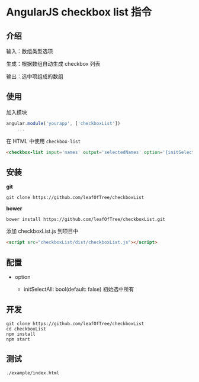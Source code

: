 # AngularJS checkbox list 指令

## 介绍

输入：数组类型选项

生成：根据数组自动生成 checkbox 列表

输出：选中项组成的数组

## 使用 

加入模块

```javascript
angular.module('yourapp', ['checkboxList'])
    ...
```

在 HTML 中使用 `checkbox-list`

```html
<checkbox-list input='names' output='selectedNames' option='{initSelectAll: true}'>
```

## 安装

**git**

    git clone https://github.com/leafOfTree/checkboxList

**bower**

    bower install https://github.com/leafOfTree/checkboxList.git

添加 checkboxList.js 到项目中

```html
<script src="checkboxList/dist/checkboxList.js"></script>
```

## 配置

- option

    - initSelectAll: bool(default: false) 初始选中所有

## 开发

    git clone https://github.com/leafOfTree/checkboxList
    cd checkboxList
    npm install
    npm start

## 测试

`./example/index.html`
